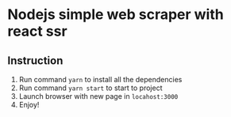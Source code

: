 # Nodejs simple web scraper with react ssr

## Instruction
1. Run command `yarn` to  install all the dependencies
2. Run command `yarn start` to start to project
3. Launch browser with new page in `locahost:3000`
4. Enjoy!